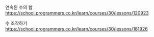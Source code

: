 연속된 수의 합
https://school.programmers.co.kr/learn/courses/30/lessons/120923

수 조작하기
https://school.programmers.co.kr/learn/courses/30/lessons/181926




